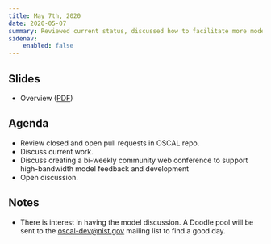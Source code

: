 ```yaml
---
title: May 7th, 2020
date: 2020-05-07
summary: Reviewed current status, discussed how to facilitate more model community feedback, and held open discussion.
sidenav:
    enabled: false
---
```


## Slides

- Overview ([PDF](../slides-2020-05-07.pdf))

## Agenda

- Review closed and open pull requests in OSCAL repo.
- Discuss current work.
- Discuss creating a bi-weekly community web conference to support high-bandwidth model feedback and development
- Open discussion.

## Notes

- There is interest in having the model discussion. A Doodle pool will be sent to the oscal-dev@nist.gov mailing list to find a good day.
